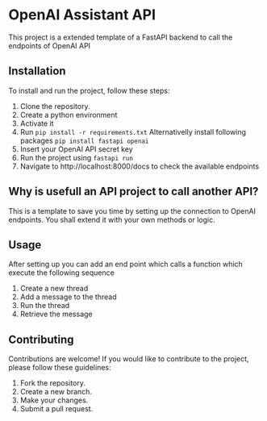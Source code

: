 # OpenAI Assistant API

This project is a extended template of a FastAPI backend to call the endpoints of OpenAI API 

## Installation

To install and run the project, follow these steps:

1. Clone the repository.
2. Create a python environment 
3. Activate it
4. Run `pip install -r requirements.txt` Alternativelly install following packages `pip install fastapi openai`
5. Insert your OpenAI API secret key
6. Run the project using `fastapi run`
7. Navigate to http://localhost:8000/docs to check the available endpoints


## Why is usefull an API project to call another API?
This is a template to save you time by setting up the connection to OpenAI endpoints. You shall extend it with your own methods or logic.

## Usage

After setting up you can add an end point which calls a function which execute the following sequence

1. Create a new thread
2. Add a message to the thread
3. Run the thread
4. Retrieve the message

## Contributing

Contributions are welcome! If you would like to contribute to the project, please follow these guidelines:

1. Fork the repository.
2. Create a new branch.
3. Make your changes.
4. Submit a pull request.

